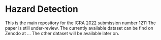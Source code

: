 # Hazard Detection
This is the main repository for the ICRA 2022 submission number 1211
The paper is still under-review. The currently available dataset can be find on Zenodo at ...
The other dataset will be available later on.
